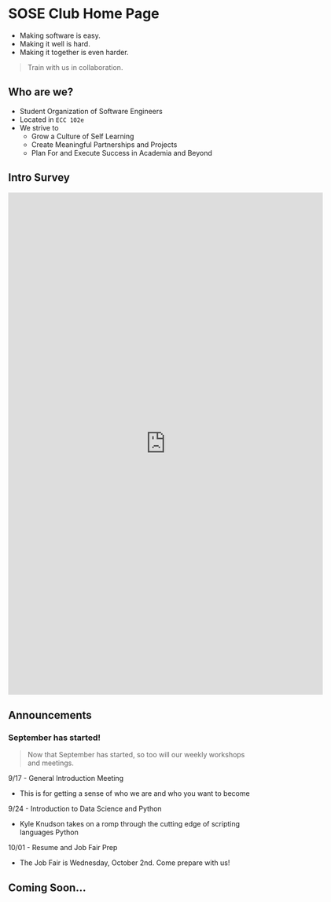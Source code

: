# SOSE Club Home Page

- Making software is easy. 
- Making it well is hard. 
- Making it together is even harder. 

> Train with us in collaboration.


## Who are we?
- Student Organization of Software Engineers
- Located in `ECC 102e`
- We strive to
	- Grow a Culture of Self Learning 
	- Create Meaningful Partnerships and Projects 
	- Plan For and Execute Success in Academia and Beyond

## Intro Survey

<html>
<iframe src="https://docs.google.com/forms/d/e/1FAIpQLSexFNvO_XONfWyce429YR5AnNB6hRnzxl0-SACJSj5leUy2dA/viewform?embedded=true" width="640" height="1022" frameborder="0" marginheight="0" marginwidth="0">Loading…</iframe>
</html>


## Announcements

### September has started!

> Now that September has started, so too will our weekly workshops and meetings. 


9/17 - General Introduction Meeting

- This is for getting a sense of who we are and who you want to become


9/24 - Introduction to Data Science and Python

- Kyle Knudson takes on a romp through the cutting edge of scripting languages Python


10/01 - Resume and Job Fair Prep

- The Job Fair is Wednesday, October 2nd. Come prepare with us!




## Coming Soon...
